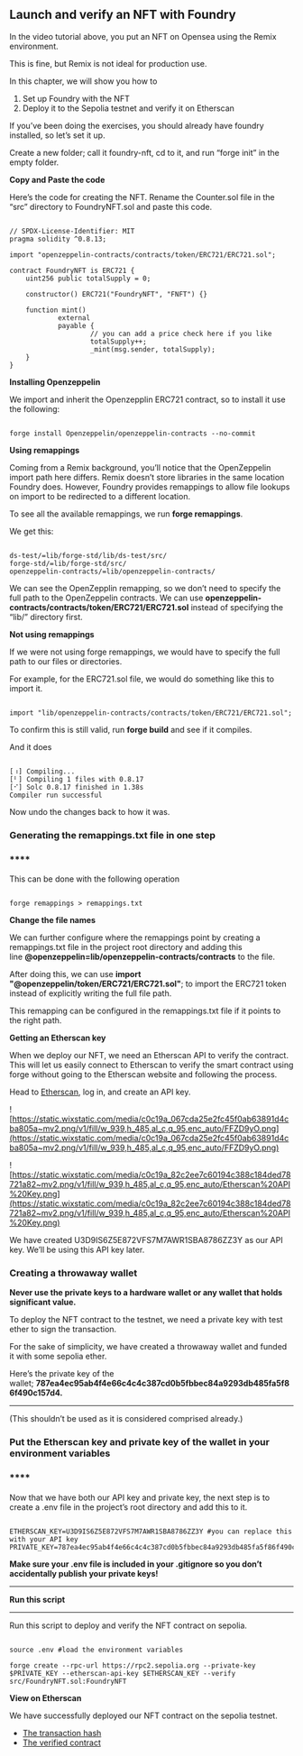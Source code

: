 ## Launch and verify an NFT with Foundry

In the video tutorial above, you put an NFT on Opensea using the Remix environment.

This is fine, but Remix is not ideal for production use.

In this chapter, we will show you how to

1. Set up Foundry with the NFT
2. Deploy it to the Sepolia testnet and verify it on Etherscan

If you’ve been doing the exercises, you should already have foundry installed, so let’s set it up.

Create a new folder; call it foundry-nft, cd to it, and run “forge init” in the empty folder.

**Copy and Paste the code**

Here’s the code for creating the NFT. Rename the Counter.sol file in the “src” directory to FoundryNFT.sol and paste this code.

```solidity

// SPDX-License-Identifier: MIT
pragma solidity ^0.8.13;

import "openzeppelin-contracts/contracts/token/ERC721/ERC721.sol";

contract FoundryNFT is ERC721 {
    uint256 public totalSupply = 0;

    constructor() ERC721("FoundryNFT", "FNFT") {}

    function mint() 
            external 
            payable {
                    // you can add a price check here if you like
                    totalSupply++;
                    _mint(msg.sender, totalSupply);
    }
}
```

**Installing Openzeppelin**

We import and inherit the Openzepplin ERC721 contract, so to install it use the following:

```solidity

forge install Openzeppelin/openzeppelin-contracts --no-commit
```

**Using remappings**

Coming from a Remix background, you’ll notice that the OpenZeppelin import path here differs. Remix doesn’t store libraries in the same location Foundry does. However, Foundry provides remappings to allow file lookups on import to be redirected to a different location.

To see all the available remappings, we run **forge remappings**.

We get this:

```solidity

ds-test/=lib/forge-std/lib/ds-test/src/
forge-std/=lib/forge-std/src/
openzeppelin-contracts/=lib/openzeppelin-contracts/
```

We can see the OpenZepplin remapping, so we don’t need to specify the full path to the OpenZeppelin contracts. We can use **openzeppelin-contracts/contracts/token/ERC721/ERC721.sol** instead of specifying the “lib/” directory first.

**Not using remappings**

If we were not using forge remappings, we would have to specify the full path to our files or directories.

For example, for the ERC721.sol file, we would do something like this to import it.

```solidity

import "lib/openzeppelin-contracts/contracts/token/ERC721/ERC721.sol";
```

To confirm this is still valid, run **forge build** and see if it compiles.

And it does

```solidity

[⠰] Compiling...
[⠃] Compiling 1 files with 0.8.17
[⠊] Solc 0.8.17 finished in 1.38s
Compiler run successful
```

Now undo the changes back to how it was.

### **Generating the remappings.txt file in one step**

### ****

This can be done with the following operation

```solidity

forge remappings > remappings.txt
```

**Change the file names**

We can further configure where the remappings point by creating a remappings.txt file in the project root directory and adding this line **@openzeppelin=lib/openzeppelin-contracts/contracts** to the file.

After doing this, we can use **import "@openzeppelin/token/ERC721/ERC721.sol"**; to import the ERC721 token instead of explicitly writing the full file path.

This remapping can be configured in the remappings.txt file if it points to the right path.

**Getting an Etherscan key**

When we deploy our NFT, we need an Etherscan API to verify the contract. This will let us easily connect to Etherscan to verify the smart contract using forge without going to the Etherscan website and following the process.

Head to [Etherscan](https://etherscan.io/), log in, and create an API key.

![https://static.wixstatic.com/media/c0c19a_067cda25e2fc45f0ab63891d4cba805a~mv2.png/v1/fill/w_939,h_485,al_c,q_95,enc_auto/FFZD9yO.png](https://static.wixstatic.com/media/c0c19a_067cda25e2fc45f0ab63891d4cba805a~mv2.png/v1/fill/w_939,h_485,al_c,q_95,enc_auto/FFZD9yO.png)

![https://static.wixstatic.com/media/c0c19a_82c2ee7c60194c388c184ded78721a82~mv2.png/v1/fill/w_939,h_485,al_c,q_95,enc_auto/Etherscan%20API%20Key.png](https://static.wixstatic.com/media/c0c19a_82c2ee7c60194c388c184ded78721a82~mv2.png/v1/fill/w_939,h_485,al_c,q_95,enc_auto/Etherscan%20API%20Key.png)

We have created U3D9IS6Z5E872VFS7M7AWR1SBA8786ZZ3Y as our API key. We’ll be using this API key later.

### **Creating a throwaway wallet**

**Never use the private keys to a hardware wallet or any wallet that holds significant value.**

To deploy the NFT contract to the testnet, we need a private key with test ether to sign the transaction.

For the sake of simplicity, we have created a throwaway wallet and funded it with some sepolia ether.

Here’s the private key of the wallet; **787ea4ec95ab4f4e66c4c4c387cd0b5fbbec84a9293db485fa5f86f490c157d4.**

****

(This shouldn’t be used as it is considered comprised already.)

### **Put the Etherscan key and private key of the wallet in your environment variables**

### ****

Now that we have both our API key and private key, the next step is to create a .env file in the project’s root directory and add this to it.

```solidity

ETHERSCAN_KEY=U3D9IS6Z5E872VFS7M7AWR1SBA8786ZZ3Y #you can replace this with your API key
PRIVATE_KEY=787ea4ec95ab4f4e66c4c4c387cd0b5fbbec84a9293db485fa5f86f490c157d4
```

**Make sure your .env file is included in your .gitignore so you don’t accidentally publish your private keys!**

****

**Run this script**

****

Run this script to deploy and verify the NFT contract on sepolia.

```solidity

source .env #load the environment variables

forge create --rpc-url https://rpc2.sepolia.org --private-key $PRIVATE_KEY --etherscan-api-key $ETHERSCAN_KEY --verify src/FoundryNFT.sol:FoundryNFT 
```

**View on Etherscan**

We have successfully deployed our NFT contract on the sepolia testnet.

- [The transaction hash](https://sepolia.etherscan.io/tx/0x292d6d15a8e7131306d52ad54b9c09464cc17cd2db94a2a707c4dd494d6382af)
- [The verified contract](https://sepolia.etherscan.io/address/0xfd967dc8e5a7451e7a1f1ee9321fb1b38eb0dcd6#code)
